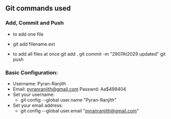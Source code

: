 ## Git commands used
### Add, Commit and Push
- to add one file
- git add filename.ext 

- to add all files at once
git add . 
git commit -m "2907At2029 updated" 
git push 

### Basic Configuration:
- Username: Pyran-Ranjith 
- Email: pyranranjith@gmail.com  Passwrd: Aa$499404
- Set your username:
    - git config --global user.name "Pyran-Ranjith"
- Set your email address:
    - git config --global user.email "pyranranjith@gmail.com"
